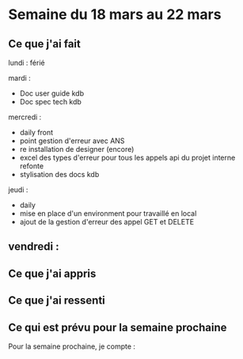 # Semaine du 18 mars au 22 mars

## Ce que j'ai fait

lundi : férié

mardi :
- Doc user guide kdb
- Doc spec tech kdb

mercredi : 
- daily front
- point gestion d'erreur avec ANS
- re installation de designer (encore)
- excel des types d'erreur pour tous les appels api du projet interne refonte
- stylisation des docs kdb

jeudi :
- daily
- mise en place d'un environment pour travaillé en local
- ajout de la gestion d'erreur des appel GET et DELETE

vendredi : 
- 

## Ce que j'ai appris


## Ce que j'ai ressenti



## Ce qui est prévu pour la semaine prochaine 

Pour la semaine prochaine, je compte :